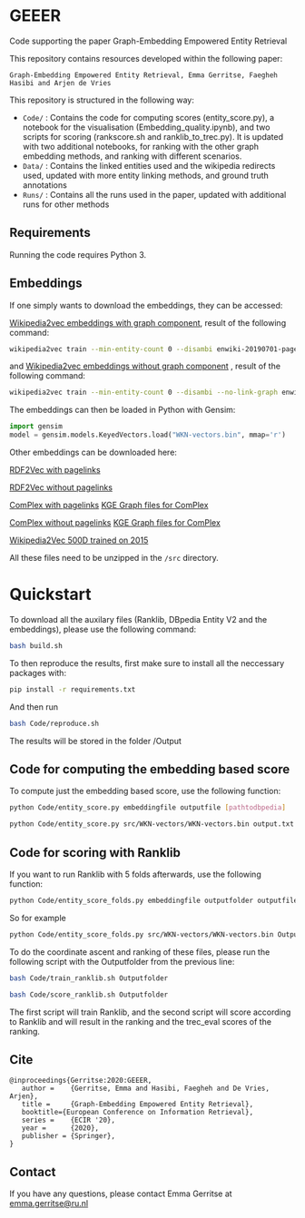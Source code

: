 # GEEER
Code supporting the paper Graph-Embedding Empowered Entity Retrieval

This repository contains resources developed within the following paper:

```
Graph-Embedding Empowered Entity Retrieval, Emma Gerritse, Faegheh Hasibi and Arjen de Vries
```

This repository is structured in the following way:

- `Code/` : Contains the code for computing scores (entity_score.py), a notebook for the visualisation (Embedding_quality.ipynb), and two scripts for scoring (rankscore.sh and ranklib_to_trec.py). It is updated with two additional notebooks, for ranking with the other graph embedding methods, and ranking with different scenarios. 
- `Data/` : Contains the linked entities used and the wikipedia redirects used, updated with more entity linking methods, and ground truth annotations 
- `Runs/` : Contains all the runs used in the paper, updated with additional runs for other methods

## Requirements
Running the code requires Python 3.

## Embeddings

If one simply wants to download the embeddings, they can be accessed:

[Wikipedia2vec embeddings with graph component](https://surfdrive.surf.nl/files/index.php/s/V2mc4zrcE46Ucvs/download), result of the following command:

```bash
wikipedia2vec train --min-entity-count 0 --disambi enwiki-20190701-pages-articles-multistream.xml.bz2 wikipedia2vec_trained 
```


and [Wikipedia2vec embeddings without graph component](https://surfdrive.surf.nl/files/index.php/s/OFipMGvn8zXAHqS/download)
, result of the following command:
```bash
wikipedia2vec train --min-entity-count 0 --disambi --no-link-graph enwiki-20190701-pages-articles-multistream.xml.bz2 wikipedia2vec_trained 
```

The embeddings can then be loaded in Python with Gensim:

```Python
import gensim
model = gensim.models.KeyedVectors.load("WKN-vectors.bin", mmap='r')
```

Other embeddings can be downloaded here: 

[RDF2Vec with pagelinks](https://surfdrive.surf.nl/files/index.php/s/KoQtCo9QW4lG4Mq/download)

[RDF2Vec without pagelinks](https://surfdrive.surf.nl/files/index.php/s/9YFKvrkBvXGrDIz/download)

[ComPlex with pagelinks](https://surfdrive.surf.nl/files/index.php/s/w0x9BKNXwTYN5rG/download) [KGE Graph files for ComPlex](https://surfdrive.surf.nl/files/index.php/s/vDGQbsws5iygLCo/download)

[ComPlex without pagelinks](https://surfdrive.surf.nl/files/index.php/s/RMyTvH0xdFxwvC6/download)  [KGE Graph files for ComPlex](https://surfdrive.surf.nl/files/index.php/s/9YFKvrkBvXGrDIz/download)

[Wikipedia2Vec 500D trained on 2015](https://surfdrive.surf.nl/files/index.php/s/iHZgEGP4tPXOeGE/download)

All these files need to be unzipped in the `/src` directory. 


# Quickstart

To download all the auxilary files (Ranklib, DBpedia Entity V2 and the embeddings), please use the following command:

```bash
bash build.sh
```

To then reproduce the results, first make sure to install all the neccessary packages with:

```bash
pip install -r requirements.txt
```

And then run

```bash
bash Code/reproduce.sh
```

The results will be stored in the folder /Output

## Code for computing the embedding based score

To compute just the embedding based score, use the following function:

```bash
python Code/entity_score.py embeddingfile outputfile [pathtodbpedia]
```

```bash
python Code/entity_score.py src/WKN-vectors/WKN-vectors.bin output.txt src/DBpedia-Entity/runs/v2/bm25f-ca_v2.run
```

## Code for scoring with Ranklib

If you want to run Ranklib with 5 folds afterwards, use the following function:

```bash
python Code/entity_score_folds.py embeddingfile outputfolder outputfile [pathtodbpedia]
```

So for example

```bash
python Code/entity_score_folds.py src/WKN-vectors/WKN-vectors.bin Outputfolder output.txt src/DBpedia-Entity/runs/v2/bm25f-ca_v2.run
```

To do the coordinate ascent and ranking of these files, please run the following script with the Outputfolder from the previous line:

```bash
bash Code/train_ranklib.sh Outputfolder

bash Code/score_ranklib.sh Outputfolder
```

The first script will train Ranklib, and the second script will score according to Ranklib and will result in the ranking and the trec_eval scores of the ranking. 


## Cite

```
@inproceedings{Gerritse:2020:GEEER, 
   author =    {Gerritse, Emma and Hasibi, Faegheh and De Vries, Arjen},
   title =     {Graph-Embedding Empowered Entity Retrieval},
   booktitle={European Conference on Information Retrieval},
   series =    {ECIR '20},
   year =      {2020},
   publisher = {Springer},
} 
```

## Contact

If you have any questions, please contact Emma Gerritse at emma.gerritse@ru.nl
